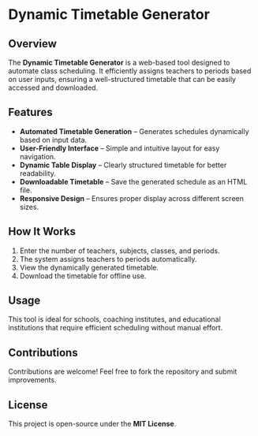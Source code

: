 # Dynamic Timetable Generator

## Overview
The **Dynamic Timetable Generator** is a web-based tool designed to automate class scheduling. It efficiently assigns teachers to periods based on user inputs, ensuring a well-structured timetable that can be easily accessed and downloaded.

## Features
- **Automated Timetable Generation** – Generates schedules dynamically based on input data.
- **User-Friendly Interface** – Simple and intuitive layout for easy navigation.
- **Dynamic Table Display** – Clearly structured timetable for better readability.
- **Downloadable Timetable** – Save the generated schedule as an HTML file.
- **Responsive Design** – Ensures proper display across different screen sizes.

## How It Works
1. Enter the number of teachers, subjects, classes, and periods.
2. The system assigns teachers to periods automatically.
3. View the dynamically generated timetable.
4. Download the timetable for offline use.

## Usage
This tool is ideal for schools, coaching institutes, and educational institutions that require efficient scheduling without manual effort.

## Contributions
Contributions are welcome! Feel free to fork the repository and submit improvements.

## License
This project is open-source under the **MIT License**.


